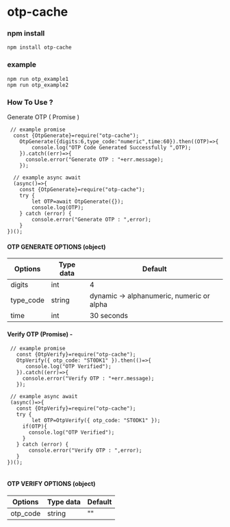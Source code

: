 # otp-cache

### npm install
```
npm install otp-cache
```


### example
```
npm run otp_example1
npm run otp_example2
```


### How To Use ?

Generate OTP ( Promise )
```
 // example promise
  const {OtpGenerate}=require("otp-cache");
    OtpGenerate({digits:6,type_code:"numeric",time:60}).then((OTP)=>{
        console.log("OTP Code Generated Successfully ",OTP);
    }).catch((err)=>{
      console.error("Generate OTP : "+err.message);
    });

  // example async await
  (async()=>{
    const {OtpGenerate}=require("otp-cache");
    try {
        let OTP=await OtpGenerate({});
        console.log(OTP);
    } catch (error) {
        console.error("Generate OTP : ",error);
    }
})();
```

#### OTP GENERATE OPTIONS (object)
| Options | Type data | Default |
| --- | --- | --- |
| digits | int | 4 |
| type_code | string | dynamic -> alphanumeric, numeric or alpha  |
| time | int | 30 seconds |



#### Verify OTP (Promise) -
 ```
  // example promise
    const {OtpVerify}=require("otp-cache");
    OtpVerify({ otp_code: "ST0DK1" }).then(()=>{
       console.log("OTP Verified");
    }).catch((err)=>{
      console.error("Verify OTP : "+err.message);
    });

  // example async await
  (async()=>{
    const {OtpVerify}=require("otp-cache");
    try {
         let OTP=OtpVerify({ otp_code: "ST0DK1" });
      if(OTP){
        console.log("OTP Verified");
      }
    } catch (error) {
        console.error("Verify OTP : ",error);
    }
 })();
  
```

#### OTP VERIFY OPTIONS (object)
| Options | Type data | Default |
| --- | --- | --- |
| otp_code | string | "" |

